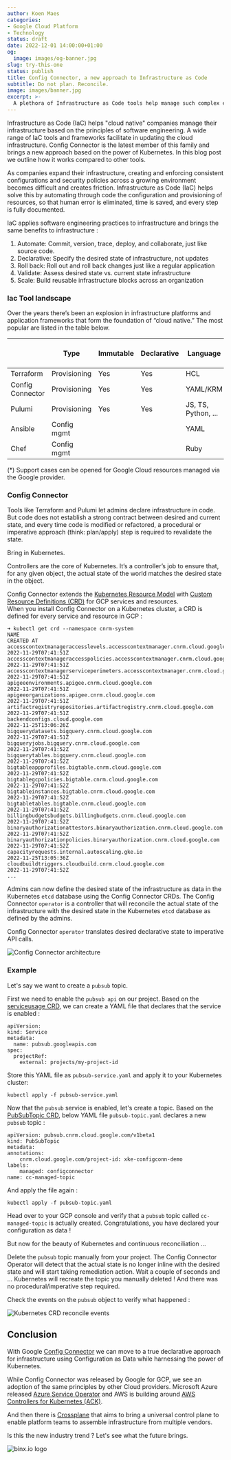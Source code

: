 ```yaml
---
author: Koen Maes
categories:
- Google Cloud Platform
- Technology
status: draft
date: 2022-12-01 14:00:00+01:00
og:
  image: images/og-banner.jpg
slug: try-this-one
status: publish
title: Config Connector, a new approach to Infrastructure as Code
subtitle: Do not plan. Reconcile.
image: images/banner.jpg
excerpt: >-
  A plethora of Infrastructure as Code tools help manage such complex environments. Config Connector takes a new approach harnessing the power of Kubernetes to harden the contract between configuration and infrastructure.
---
```

Infrastructure as Code (IaC) helps "cloud native" companies manage their infrastructure based on the principles of software engineering. A wide range of IaC tools and frameworks facilitate in updating the cloud infrastructure. Config Connector is the latest member of this family and brings a new approach based on the power of Kubernetes. In this blog post we outline how it works compared to other tools.

<!--more-->
As companies expand their infrastructure, creating and enforcing consistent configurations and security policies across a growing environment becomes difficult and creates friction. Infrastructure as Code (IaC) helps solve this by automating through code the configuration and provisioning of resources, so that human error is eliminated, time is saved, and every step is fully documented.

IaC applies software engineering practices to infrastructure and brings the same benefits to infrastructure :
1. Automate: Commit, version, trace, deploy, and collaborate, just like source code.
2. Declarative: Specify the desired state of infrastructure, not updates
3. Roll back:  Roll out and roll back changes just like a regular application
4. Validate: Assess desired state vs. current state infrastructure
5. Scale: Build reusable infrastructure blocks across an organization

### Iac Tool landscape

Over the years there’s been an explosion in infrastructure platforms and application frameworks that form the foundation of “cloud native.” The most popular are listed in the table below.

|   	|   Type	| Immutable  	| Declarative   	| Language   	| Google Cloud Support   	|
|---	|---	|---	|---	|---	|---	|
|  Terraform 	|  Provisioning 	|  Yes 	| Yes  	| HCL  	| Yes (*)  	|
|  Config Connector 	|  Provisioning 	| Yes  	| Yes  	| YAML/KRM  	| Yes  	|
|  Pulumi  	|  Provisioning 	| Yes  	| Yes  	| JS, TS, Python, ...  	|   	|
|  Ansible 	|  Config mgmt 	|   	|   	| YAML  	|   	|
|  Chef 	|  Config mgmt 	|   	|   	| Ruby  	|   	|

(*) Support cases can be opened for Google Cloud resources managed via the Google provider.

### Config Connector

Tools like Terraform and Pulumi let admins declare infrastructure in code. But code does not establish a strong contract between desired and current state, and every time code is modified or refactored, a procedural or imperative approach (think: plan/apply) step is required to revalidate the state.

Bring in Kubernetes. 

Controllers are the core of Kubernetes. It’s a controller’s job to ensure that, for any given object, the actual state of the world matches the desired state in the object. 

Config Connector extends the [Kubernetes Resource Model](https://github.com/kubernetes/design-proposals-archive/blob/main/architecture/resource-management.md) with [Custom Resource Definitions (CRD)](https://kubernetes.io/docs/concepts/extend-kubernetes/api-extension/custom-resources/) for GCP services and resources.  
When you install Config Connector on a Kubernetes cluster, a CRD is defined for every service and resource in GCP :

```
➜ kubectl get crd --namespace cnrm-system
NAME                                                                               CREATED AT
accesscontextmanageraccesslevels.accesscontextmanager.cnrm.cloud.google.com        2022-11-29T07:41:51Z
accesscontextmanageraccesspolicies.accesscontextmanager.cnrm.cloud.google.com      2022-11-29T07:41:51Z
accesscontextmanagerserviceperimeters.accesscontextmanager.cnrm.cloud.google.com   2022-11-29T07:41:51Z
apigeeenvironments.apigee.cnrm.cloud.google.com                                    2022-11-29T07:41:51Z
apigeeorganizations.apigee.cnrm.cloud.google.com                                   2022-11-29T07:41:51Z
artifactregistryrepositories.artifactregistry.cnrm.cloud.google.com                2022-11-29T07:41:51Z
backendconfigs.cloud.google.com                                                    2022-11-25T13:06:26Z
bigquerydatasets.bigquery.cnrm.cloud.google.com                                    2022-11-29T07:41:51Z
bigqueryjobs.bigquery.cnrm.cloud.google.com                                        2022-11-29T07:41:52Z
bigquerytables.bigquery.cnrm.cloud.google.com                                      2022-11-29T07:41:52Z
bigtableappprofiles.bigtable.cnrm.cloud.google.com                                 2022-11-29T07:41:52Z
bigtablegcpolicies.bigtable.cnrm.cloud.google.com                                  2022-11-29T07:41:52Z
bigtableinstances.bigtable.cnrm.cloud.google.com                                   2022-11-29T07:41:52Z
bigtabletables.bigtable.cnrm.cloud.google.com                                      2022-11-29T07:41:52Z
billingbudgetsbudgets.billingbudgets.cnrm.cloud.google.com                         2022-11-29T07:41:52Z
binaryauthorizationattestors.binaryauthorization.cnrm.cloud.google.com             2022-11-29T07:41:52Z
binaryauthorizationpolicies.binaryauthorization.cnrm.cloud.google.com              2022-11-29T07:41:52Z
capacityrequests.internal.autoscaling.gke.io                                       2022-11-25T13:05:36Z
cloudbuildtriggers.cloudbuild.cnrm.cloud.google.com                                2022-11-29T07:41:52Z
...
```

Admins can now define the desired state of the infrastructure as data in the Kubernetes `etcd` database using the Config Connector CRDs. The Config Connector `operator` is a controller that will reconcile the actual state of the infrastructure with the desired state in the Kubernetes `etcd` database as defined by the admins.

Config Connector `operator` translates desired declarative state to imperative API calls.

![Config Connector architecture](./images/configconnector-architecture.png)

### Example

Let's say we want to create a `pubsub` topic. 

First we need to enable the `pubsub api` on our project. Based on the [serviceusage CRD](https://cloud.google.com/config-connector/docs/reference/resource-docs/serviceusage/service), we can create a YAML file that declares that the service is enabled :

```
apiVersion:     
kind: Service
metadata:
  name: pubsub.googleapis.com
spec:
  projectRef:
    external: projects/my-project-id
```

Store this YAML file as `pubsub-service.yaml` and apply it to your Kubernetes cluster: 
```
kubectl apply -f pubsub-service.yaml
```
Now that the `pubsub` service is enabled, let's create a topic. Based on the [PubSubTopic CRD](https://cloud.google.com/config-connector/docs/reference/resource-docs/pubsub/pubsubtopic), below YAML file `pubsub-topic.yaml` declares a new `pubsub` topic :

```
apiVersion: pubsub.cnrm.cloud.google.com/v1beta1
kind: PubSubTopic
metadata:
annotations:
    cnrm.cloud.google.com/project-id: xke-configconn-demo
labels:
    managed: configconnector
name: cc-managed-topic
```
And apply the file again : 
```
kubectl apply -f pubsub-topic.yaml
```

Head over to your GCP console and verify that a `pubsub` topic called `cc-managed-topic` is actually created. Congratulations, you have declared your configuration as data !

But now for the beauty of Kubernetes and continuous reconciliation ...

Delete the `pubsub` topic manually from your project. The Config Connector Operator will detect that the actual state is no longer inline with the desired state and will start taking remediation action. Wait a couple of seconds and ... Kubernetes will recreate the topic you manually deleted ! And there was no procedural/imperative step required.

Check the events on the `pubsub` object to verify what happened :

![Kubernetes CRD reconcile events](./images/reconcile.png)

## Conclusion
With Google [Config Connector](https://cloud.google.com/config-connector/docs/overview) we can move to a true declarative approach for infrastructure using Configuration as Data while harnessing the power of Kubernetes.

While Config Connector was released by Google for GCP, we see an adoption of the same principles by other Cloud providers. Microsoft Azure released [Azure Service Operator](https://github.com/Azure/azure-service-operator) and AWS is building around [AWS Controllers for Kubernetes (ACK)](https://github.com/aws-controllers-k8s/community). 

And then there is [Crossplane](https://crossplane.io/) that aims to bring a universal control plane to enable platform teams to assemble infrastructure from multiple vendors.

Is this the new industry trend ? Let's see what the future brings.


![binx.io logo](./images/binx-logo.png)
